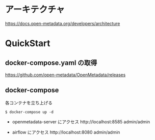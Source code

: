 # アーキテクチャ
https://docs.open-metadata.org/developers/architecture

# QuickStart
## docker-compose.yaml の取得
https://github.com/open-metadata/OpenMetadata/releases

## docker-compose
各コンテナを立ち上げる

```
$ docker-compose up -d
```
- openmetadata-server にアクセス
http://localhost:8585
admin/admin

- airflow にアクセス
http://localhost:8080
admin/admin
